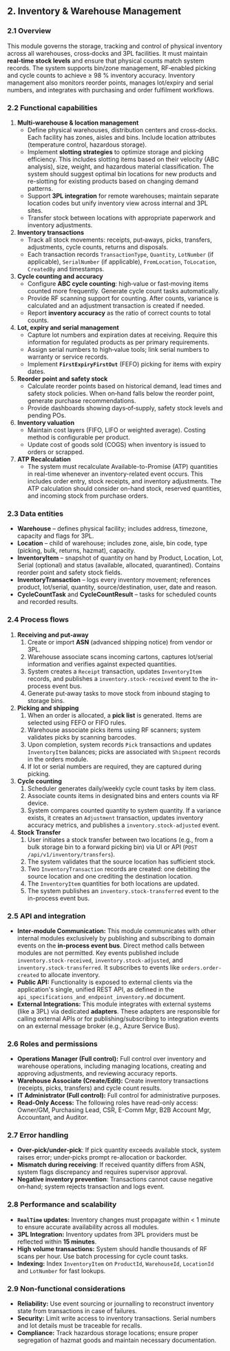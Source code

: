 
## 2. Inventory & Warehouse Management

### 2.1 Overview

This module governs the storage, tracking and control of physical
inventory across all warehouses, cross‑docks and 3PL facilities. It must
maintain **real‑time stock levels** and ensure that physical counts
match system records. The system supports bin/zone management,
RF‑enabled picking and cycle counts to achieve ≥ 98 % inventory
accuracy. Inventory management also
monitors reorder points, manages lot/expiry and serial numbers, and
integrates with purchasing and order fulfilment workflows.

### 2.2 Functional capabilities

1. **Multi‑warehouse & location management**
    - Define physical warehouses, distribution centers and
        cross‑docks. Each facility has zones, aisles and bins. Include
        location attributes (temperature control, hazardous storage).
    - Implement **slotting strategies** to optimize storage and picking efficiency. This includes slotting items based on their velocity (ABC analysis), size, weight, and hazardous material classification. The system should suggest optimal bin locations for new products and re-slotting for existing products based on changing demand patterns.
    - Support **3PL integration** for remote warehouses; maintain
        separate location codes but unify inventory view across internal
        and 3PL sites.
    - Transfer stock between locations with appropriate paperwork and
        inventory adjustments.
2. **Inventory transactions**
    - Track all stock movements: receipts, put‑aways, picks,
        transfers, adjustments, cycle counts, returns and disposals.
    - Each transaction records `TransactionType`, `Quantity`,
        `LotNumber` (if applicable), `SerialNumber` (if applicable),
        `FromLocation`, `ToLocation`, `CreatedBy` and timestamps.
3. **Cycle counting and accuracy**
    - Configure **ABC cycle counting**: high‑value or fast‑moving
        items counted more frequently. Generate cycle count tasks
        automatically.
    - Provide RF scanning support for counting. After counts, variance
        is calculated and an adjustment transaction is created if
        needed.
    - Report **inventory accuracy** as the ratio of correct counts to
        total counts.
4. **Lot, expiry and serial management**
    - Capture lot numbers and expiration dates at receiving. Require
        this information for regulated products as per primary
        requirements.
    - Assign serial numbers to high‑value tools; link serial numbers
        to warranty or service records.
    - Implement **`FirstExpiryFirstOut`** (FEFO) picking for items
        with expiry dates.
5. **Reorder point and safety stock**
    - Calculate reorder points based on historical demand, lead times
        and safety stock policies. When on‑hand falls below the reorder
        point, generate purchase recommendations.
    - Provide dashboards showing days‑of‑supply, safety stock levels
        and pending POs.
6. **Inventory valuation**
    - Maintain cost layers (FIFO, LIFO or weighted average). Costing
        method is configurable per product.
    - Update cost of goods sold (COGS) when inventory is issued to
        orders or scrapped.
7. **ATP Recalculation**
    - The system must recalculate Available-to-Promise (ATP) quantities in real-time whenever an inventory-related event occurs. This includes order entry, stock receipts, and inventory adjustments. The ATP calculation should consider on-hand stock, reserved quantities, and incoming stock from purchase orders.

### 2.3 Data entities

- **Warehouse** – defines physical facility; includes address,
    timezone, capacity and flags for 3PL.
- **Location** – child of warehouse; includes zone, aisle, bin code,
    type (picking, bulk, returns, hazmat), capacity.
- **InventoryItem** – snapshot of quantity on hand by Product,
    Location, Lot, Serial (optional) and status (available, allocated,
    quarantined). Contains reorder point and safety stock fields.
- **InventoryTransaction** – logs every inventory movement; references
    product, lot/serial, quantity, source/destination, user, date and
    reason.
- **CycleCountTask** and **CycleCountResult** – tasks for scheduled
    counts and recorded results.

### 2.4 Process flows

1. **Receiving and put‑away**
    1. Create or import **ASN** (advanced shipping notice) from vendor
        or 3PL.
    2. Warehouse associate scans incoming cartons, captures lot/serial
        information and verifies against expected quantities.
    3. System creates a `Receipt` transaction, updates `InventoryItem`
        records, and publishes a `inventory.stock-received` event to the in-process
        event bus.
    4. Generate put‑away tasks to move stock from inbound staging to
        storage bins.
2. **Picking and shipping**
    1. When an order is allocated, a **pick list** is generated. Items
        are selected using FEFO or FIFO rules.
    2. Warehouse associate picks items using RF scanners; system
        validates picks by scanning barcodes.
    3. Upon completion, system records `Pick` transactions and updates
        `InventoryItem` balances; picks are associated with `Shipment`
        records in the orders module.
    4. If lot or serial numbers are required, they are captured during
        picking.
3. **Cycle counting**
    1. Scheduler generates daily/weekly cycle count tasks by item
        class.
    2. Associate counts items in designated bins and enters counts via
        RF device.
    3. System compares counted quantity to system quantity. If a variance
        exists, it creates an `Adjustment` transaction, updates
        inventory accuracy metrics, and publishes a `inventory.stock-adjusted` event.
4. **Stock Transfer**
    1. User initiates a stock transfer between two locations (e.g., from a bulk storage bin to a forward picking bin) via UI or API (`POST /api/v1/inventory/transfers`).
    2. The system validates that the source location has sufficient stock.
    3. Two `InventoryTransaction` records are created: one debiting the source location and one crediting the destination location.
    4. The `InventoryItem` quantities for both locations are updated.
    5. The system publishes an `inventory.stock-transferred` event to the in-process event bus.

### 2.5 API and integration

- **Inter-module Communication:** This module communicates with other internal modules exclusively by publishing and subscribing to domain events on the **in-process event bus**. Direct method calls between modules are not permitted. Key events published include `inventory.stock-received`, `inventory.stock-adjusted`, and `inventory.stock-transferred`. It subscribes to events like `orders.order-created` to allocate inventory.
- **Public API:** Functionality is exposed to external clients via the application's single, unified REST API, as defined in the `api_specifications_and_endpoint_inventory.md` document.
- **External Integrations:** This module integrates with external systems (like a 3PL) via dedicated **adapters**. These adapters are responsible for calling external APIs or for publishing/subscribing to integration events on an external message broker (e.g., Azure Service Bus).

### 2.6 Roles and permissions

- **Operations Manager (Full control):** Full control over inventory and warehouse operations, including managing locations, creating and approving adjustments, and reviewing accuracy reports.
- **Warehouse Associate (Create/Edit):** Create inventory transactions (receipts, picks, transfers) and cycle count results.
- **IT Administrator (Full control):** Full control for administrative purposes.
- **Read-Only Access:** The following roles have read-only access: Owner/GM, Purchasing Lead, CSR, E-Comm Mgr, B2B Account Mgr, Accountant, and Auditor.

### 2.7 Error handling

- **Over‑pick/under‑pick**: If pick quantity exceeds available stock,
    system raises error; under‑picks prompt re-allocation or backorder.
- **Mismatch during receiving**: If received quantity differs from
    ASN, system flags discrepancy and requires supervisor approval.
- **Negative inventory prevention**: Transactions cannot cause
    negative on‑hand; system rejects transaction and logs event.

### 2.8 Performance and scalability

- **`RealTime` updates:** Inventory changes must propagate within
    &lt; 1 minute to ensure accurate availability across all modules.
- **3PL Integration:** Inventory updates from 3PL providers must be reflected within **15 minutes**.
- **High volume transactions:** System should handle thousands of RF
    scans per hour. Use batch processing for cycle count tasks.
- **Indexing:** Index `InventoryItem` on `ProductId`, `WarehouseId`,
    `LocationId` and `LotNumber` for fast lookups.

### 2.9 Non‑functional considerations

- **Reliability:** Use event sourcing or journalling to reconstruct
    inventory state from transactions in case of failures.
- **Security:** Limit write access to inventory transactions. Serial
    numbers and lot details must be traceable for recalls.
- **Compliance:** Track hazardous storage locations; ensure proper
    segregation of hazmat goods and maintain necessary documentation.
